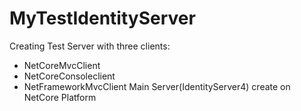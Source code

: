 # MyTestIdentityServer
Creating Test Server with three clients:
- NetCoreMvcClient
- NetCoreConsoleclient
- NetFrameworkMvcClient
Main Server(IdentityServer4) create on NetCore Platform

